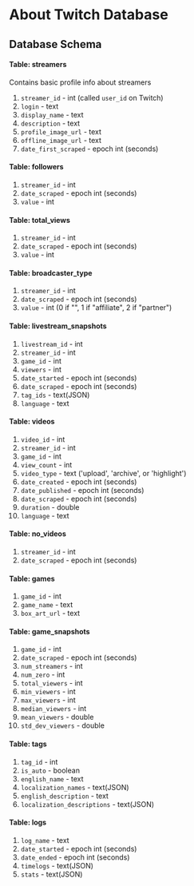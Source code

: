 # About Twitch Database

## Database Schema

#### Table: streamers
Contains basic profile info about streamers
  1. `streamer_id` - int (called `user_id` on Twitch)
  2. `login` - text
  3. `display_name` - text
  4. `description` - text
  5. `profile_image_url` - text
  6. `offline_image_url` - text
  7. `date_first_scraped` - epoch int (seconds)


#### Table: followers
  1. `streamer_id` - int
  2. `date_scraped` - epoch int (seconds)
  3. `value` - int

#### Table: total_views
  1. `streamer_id` - int
  2. `date_scraped` - epoch int (seconds)
  3. `value` - int


#### Table: broadcaster_type
  1. `streamer_id` - int
  2. `date_scraped` - epoch int (seconds)
  3. `value` - int (0 if "", 1 if "affiliate", 2 if "partner")


#### Table: livestream_snapshots
  1. `livestream_id` - int
  2. `streamer_id` - int
  3. `game_id` - int
  4. `viewers` - int
  5. `date_started` - epoch int (seconds)
  6. `date_scraped` - epoch int (seconds)
  7. `tag_ids` - text(JSON)
  8. `language` - text

#### Table: videos
  1. `video_id` - int
  2. `streamer_id` - int
  3. `game_id` - int
  4. `view_count` - int
  5. `video_type` - text ('upload', 'archive', or 'highlight')
  6. `date_created` - epoch int (seconds)
  7. `date_published` - epoch int (seconds)
  8. `date_scraped` - epoch int (seconds)
  8. `duration` - double
  9. `language` - text

#### Table: no_videos
  1. `streamer_id` - int
  2. `date_scraped` - epoch int (seconds)

#### Table: games
  1. `game_id` - int
  2. `game_name` - text
  3. `box_art_url` - text

#### Table: game_snapshots
  1. `game_id` - int
  2. `date_scraped` - epoch int (seconds)
  3. `num_streamers` - int
  4. `num_zero` - int
  5. `total_viewers` - int
  6. `min_viewers` - int
  7. `max_viewers` - int
  8. `median_viewers` - int
  9. `mean_viewers` - double
  10. `std_dev_viewers` - double

#### Table: tags
  1. `tag_id` - int
  2. `is_auto` - boolean
  3. `english_name` - text
  4. `localization_names` - text(JSON)
  5. `english_description` - text
  6. `localization_descriptions` - text(JSON)

#### Table: logs
  1. `log_name` - text
  2. `date_started` - epoch int (seconds)
  3. `date_ended` - epoch int (seconds)
  4. `timelogs` - text(JSON)
  5. `stats` - text(JSON)
